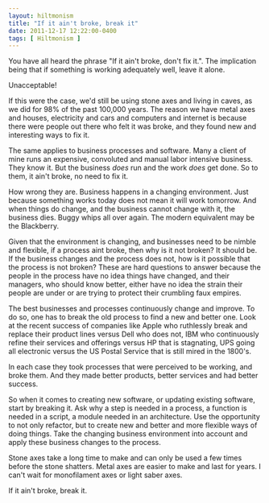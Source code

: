 ```yaml
---
layout: hiltmonism
title: "If it ain't broke, break it"
date: 2011-12-17 12:22:00-0400
tags: [ Hiltmonism ]
---
```


You have all heard the phrase "If it ain't broke, don't fix it.". The implication being that if something is working adequately well, leave it alone.

Unacceptable!

If this were the case, we'd still be using stone axes and living in caves, as we did for 98% of the past 100,000 years. The reason we have metal axes and houses, electricity and cars and computers and internet is because there were people out there who felt it was broke, and they found new and interesting ways to fix it.

The same applies to business processes and software. Many a client of mine runs an expensive, convoluted and manual labor intensive business. They know it. But the business *does* run and the work *does* get done. So to them, it ain't broke, no need to fix it.

How wrong they are. Business happens in a changing environment. Just because something works today does not mean it will work tomorrow. And when things do change, and the business cannot change with it, the business dies. Buggy whips all over again. The modern equivalent may be the Blackberry.

Given that the environment is changing, and businesses need to be nimble and flexible, if a process aint broke, then why is it not broken? It should be. If the business changes and the process does not, how is it possible that the process is not broken? These are hard questions to answer because the people in the process have no idea things have changed, and their managers, who should know better, either have no idea the strain their people are under or are trying to protect their crumbling faux empires.

The best businesses and processes continuously change and improve. To do so, one has to break the old process to find a new and better one.  Look at the recent success of companies like Apple who ruthlessly break and replace their product lines versus Dell who does not, IBM who continuously refine their services and offerings versus HP that is stagnating, UPS going all electronic versus the US Postal Service that is still mired in the 1800's.

In each case they took processes that were perceived to be working, and broke them. And they made better products, better services and had better success.

So when it comes to creating new software, or updating existing software, start by breaking it. Ask why a step is needed in a process, a function is needed in a script, a module needed in an architecture. Use the opportunity to not only refactor, but to create new and better and more flexible ways of doing things. Take the changing business environment into account and apply these business changes to the process.

Stone axes take a long time to make and can only be used a few times before the stone shatters. Metal axes are easier to make and last for years. I can't wait for monofilament axes or light saber axes.

If it ain't broke, break it.

